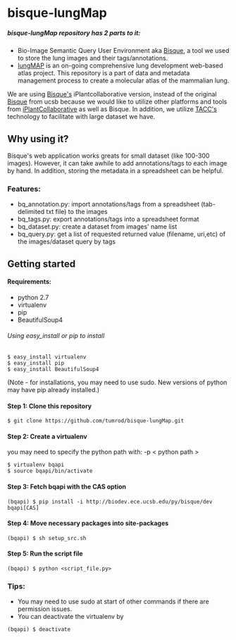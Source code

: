 # bisque-lungMap
##### bisque-lungMap repository has 2 parts to it: 
- Bio-Image Semantic Query User Environment aka [Bisque](http://bioimage.ucsb.edu/bisque), a tool we used to store the lung images and their tags/annotations. 
- [lungMAP](http://lungmap.net/) is an on-going comprehensive lung development web-based atlas project. This repository is a part of data and metadata management process to create a molecular atlas of the mammalian lung.

We are using [Bisque's](bisque.iplantcollaborative.org) iPlantcollaborative version, instead of the original [Bisque](http://bioimage.ucsb.edu/bisque) from ucsb because we would like to utilize other platforms and tools from [iPlantCollaborative](iplantcollaborative.org) as well as Bisque. In addition, we utilize [TACC's](tacc.utexas.edu) technology to facilitate with large dataset we have.

## Why using it?
Bisque's web application works greats for small dataset (like 100-300 images). However, it can take awhile to add annotations/tags to each image by hand. In addition, storing the metadata in a spreadsheet can be helpful.

### Features:
- bq_annotation.py: import annotations/tags from a spreadsheet (tab-delimited txt file) to the images
- bq_tags.py: export annotations/tags into a spreadsheet format
- bq_dataset.py: create a dataset from images' name list
- bq_query.py: get a list of requested returned value (filename, uri,etc) of the images/dataset query by tags

## Getting started
#### Requirements:
- python 2.7
- virtualenv 
- pip
- BeautifulSoup4

###### Using easy_install or pip to install
```
$ easy_install virtualenv
$ easy_install pip
$ easy_install BeautifulSoup4
```

(Note - for installations, you may need to use sudo. New versions of python may have pip already installed.)


#### Step 1: Clone this repository
```
$ git clone https://github.com/tumrod/bisque-lungMap.git
```

#### Step 2: Create a virtualenv  
you may need to specify the python path with: -p < python path >

```
$ virtualenv bqapi
$ source bqapi/bin/activate 
```

#### Step 3: Fetch bqapi with the CAS option
```
(bqapi) $ pip install -i http://biodev.ece.ucsb.edu/py/bisque/dev bqapi[CAS]
```

#### Step 4: Move necessary packages into site-packages
```
(bqapi) $ sh setup_src.sh
```

#### Step 5: Run the script file
```
(bqapi) $ python <script_file.py>
```

### Tips: 
- You may need to use sudo at start of other commands if there are permission issues.
- You can deactivate the virtualenv by 
```
(bqapi) $ deactivate 
```


